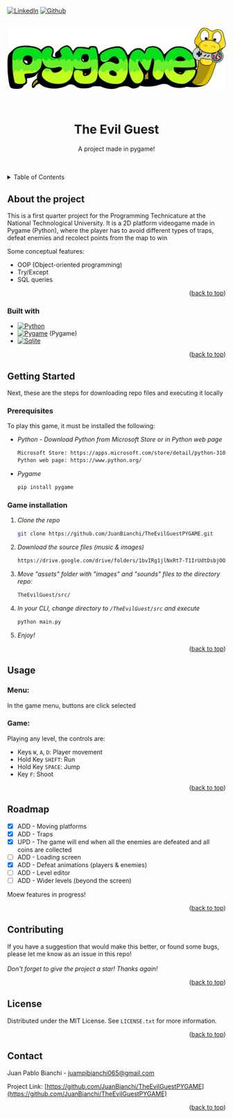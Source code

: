 <a name="readme-top"></a>
<!--
*** Project: Made in Pygame - Python
*** License: MIT License
*** Author: Juan Pablo Bianchi
-->

[![LinkedIn][linedin_img]][linkedin_link] [![Github][github_img]][github_link] 

<!-- PROJECT LOGO -->
<br />
<div align="center">
  <a>
    <img src="https://raw.githubusercontent.com/pygame/pygame/main/docs/reST/_static/pygame_logo.svg" alt="Logo">
  </a>
  <br />  <br />  <br />
  <h1 align="center">The Evil Guest</h1>

  <p align="center">
    A project made in pygame!
  </p>
</div>


<br />
<br />
<!-- TABLE OF CONTENTS -->
<details>
  <summary>Table of Contents</summary>
  <ol>
    <li>
      <a href="#about-the-project">About the project</a>
      <ul>
        <li><a href="#built-with">Built with</a></li>
      </ul>
    </li>
    <li>
      <a href="#getting-started">Getting Started</a>
      <ul>
        <li><a href="#prerequisites">Prerequisites</a></li>
        <li><a href="#game-installation">Game installation</a></li>
      </ul>
    </li>
    <li><a href="#usage">Usage</a></li>
    <li><a href="#debug-mode">Debug mode</a></li>
    <li><a href="#game-previews">Game previews</a></li>
    <li><a href="#roadmap">Roadmap</a></li>
    <li><a href="#license">License</a></li>
    <li><a href="#contact">Contact</a></li>
  </ol>
</details>



<!-- ABOUT THE PROJECT -->
## About the project

This is a first quarter project for the Programming Technicature at the National Technological University.
It is a 2D platform videogame made in Pygame (Python), where the player has to avoid different types of traps, defeat enemies and recolect points from the map to win

Some conceptual features:
* OOP (Object-oriented programming)
* Try/Except
* SQL queries
<p align="right">(<a href="#readme-top">back to top</a>)</p>



### Built with

* [![Python][python_img]][python_url]
* [![Pygame][python_img]][pygame_url] (Pygame)
* [![Sqlite][sqlite_img]][sqlite_url]

<p align="right">(<a href="#readme-top">back to top</a>)</p>


<!-- GETTING STARTED -->
## Getting Started

Next, these are the steps for downloading repo files and executing it locally

### Prerequisites

To play this game, it must be installed the following:

* _Python - Download Python from Microsoft Store or in Python web page_
  ```sh
  Microsoft Store: https://apps.microsoft.com/store/detail/python-310/9PJPW5LDXLZ5
  Python web page: https://www.python.org/
  ```
* _Pygame_
  ```sh
  pip install pygame
  ```

### Game installation

1. _Clone the repo_
   ```sh
   git clone https://github.com/JuanBianchi/TheEvilGuestPYGAME.git
   ```
2. _Download the source files (music & images)_
   ```sh
   https://drive.google.com/drive/folders/1bvIRg1jlNxRt7-T1IrUdtDsbjOOqbaEf?usp=drive_link
   ```
3. _Move "assets" folder with "images" and "sounds" files to the directory repo:_
   ```sh
   TheEvilGuest/src/
   ```
4. _In your CLI, change directory to `/TheEvilGuest/src` and execute_
   ```sh
   python main.py
   ```
5. _Enjoy!_
<p align="right">(<a href="#readme-top">back to top</a>)</p>



<!-- USAGE EXAMPLES -->
## Usage
### Menu:
In the game menu, buttons are click selected

### Game: 
Playing any level, the controls are:

* Keys `W`, `A`, `D`: Player movement
* Hold Key `SHIFT`: Run
* Hold Key `SPACE`: Jump
* Key `F`: Shoot
<p align="right">(<a href="#readme-top">back to top</a>)</p>



<!-- ROADMAP -->
## Roadmap

- [x] ADD - Moving platforms
- [x] ADD - Traps
- [x] UPD - The game will end when all the enemies are defeated and all coins are collected
- [ ] ADD - Loading screen
- [x] ADD - Defeat animations (players & enemies)
- [ ] ADD - Level editor
- [ ] ADD - Wider levels (beyond the screen)

Moew features in progress!


<p align="right">(<a href="#readme-top">back to top</a>)</p>


<!-- CONTRIBUTING -->
## Contributing

If you have a suggestion that would make this better, or found some bugs, please let me know as an issue in this repo!<br/><br/>
_Don't forget to give the project a star! Thanks again!_

<p align="right">(<a href="#readme-top">back to top</a>)</p>


<!-- LICENSE -->
## License

Distributed under the MIT License. See `LICENSE.txt` for more information.

<p align="right">(<a href="#readme-top">back to top</a>)</p>


<!-- CONTACT -->
## Contact

Juan Pablo Bianchi - juampibianchi065@gmail.com

Project Link: [https://github.com/JuanBianchi/TheEvilGuestPYGAME](https://github.com/JuanBianchi/TheEvilGuestPYGAME)

<p align="right">(<a href="#readme-top">back to top</a>)</p>


<!-- MARKDOWN LINKS & IMAGES -->
[linedin_img]: https://img.shields.io/badge/LinkedIn-0077B5?style=for-the-badge&logo=linkedin&logoColor=white
[linkedin_link]: https://www.linkedin.com/in/juan-pablo-bianchi/
[github_img]: https://img.shields.io/badge/GitHub-100000?style=for-the-badge&logo=github&logoColor=white
[github_link]: https://github.com/JuanBianchi/
[python_img]: https://img.shields.io/badge/Python-FFD43B?style=for-the-badge&logo=python&logoColor=blue
[python_url]: https://www.python.org/
[pygame_url]: https://www.pygame.org/

[sqlite_img]: https://img.shields.io/badge/SQLite-07405E?style=for-the-badge&logo=sqlite&logoColor=white
[sqlite_url]: https://www.sqlite.org/index.html
